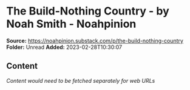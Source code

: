 # The Build-Nothing Country - by Noah Smith - Noahpinion

**Source:** https://noahpinion.substack.com/p/the-build-nothing-country
**Folder:** Unread
**Added:** 2023-02-28T10:30:07




## Content
*Content would need to be fetched separately for web URLs*

